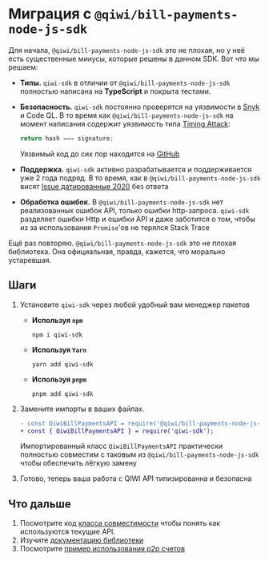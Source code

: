 # Миграция с `@qiwi/bill-payments-node-js-sdk`

Для начала, `@qiwi/bill-payments-node-js-sdk` это не плохая, но
у неё есть существенные минусы, которые решены в данном SDK.
Вот что мы решаем:

- **Типы.** `qiwi-sdk` в отличии от `@qiwi/bill-payments-node-js-sdk`
  полностью написана на **TypeScript** и покрыта тестами.

- **Безопасность.** `qiwi-sdk` постоянно проверятся на уязвимости
  в [Snyk](https://snyk.io/advisor/npm-package/qiwi-sdk) и Code QL.
  В то время как `@qiwi/bill-payments-node-js-sdk` на момент написания
  содержит уязвимость типа [Timing Attack](https://ru.wikipedia.org/wiki/%D0%90%D1%82%D0%B0%D0%BA%D0%B0_%D0%BF%D0%BE_%D0%B2%D1%80%D0%B5%D0%BC%D0%B5%D0%BD%D0%B8):

  ```javascript
  return hash === signature;
  ```

  Уязвимый код до сих пор находится на [GitHub](https://github.com/QIWI-API/bill-payments-node-js-sdk/blob/master/lib/QiwiBillPaymentsAPI.js#L108)

- **Поддержка.** `qiwi-sdk` активно разрабатывается и поддерживается
  уже 2 года подряд. В то время, как в `@qiwi/bill-payments-node-js-sdk`
  висят [Issue датированные 2020](https://github.com/QIWI-API/bill-payments-node-js-sdk/issues/43)
  без ответа

- **Обработка ошибок.** В `@qiwi/bill-payments-node-js-sdk` нет реализованных
  ошибок API, только ошибки http-запроса. `qiwi-sdk` разделяет ошибки Http и ошибки API
  и даже заботится о том, чтобы из за использования `Promise`'ов не терялся
  Stack Trace

Ещё раз повторяю. `@qiwi/bill-payments-node-js-sdk` это не плохая библиотека.
Она официальная, правда, кажется, что морально устаревшая.

## Шаги

1. Установите `qiwi-sdk` через любой удобный вам менеджер пакетов
   - **Используя `npm`**
     ```shell
     npm i qiwi-sdk
     ```
   - **Используя `Yarn`**
     ```shell
     yarn add qiwi-sdk
     ```
   - **Используя `pnpm`**
     ```shell
     pnpm add qiwi-sdk
     ```
2. Замените импорты в ваших файлах.

   ```diff
   - const QiwiBillPaymentsAPI = require('@qiwi/bill-payments-node-js-sdk');
   + const { QiwiBillPaymentsAPI } = require('qiwi-sdk');
   ```

   Импортированный класс `QiwiBillPaymentsAPI` практически полностью
   совместим с таковым из `@qiwi/bill-payments-node-js-sdk` чтобы
   обеспечить лёгкую замену

3. Готово, теперь ваша работа с QIWI API типизированна и безопасна

## Что дальше

1. Посмотрите код [класса совместимости](../../src/apis/p2p/p2p.compat-bill-payments.ts)
   чтобы понять как используются текущие API.
2. Изучите [документацию библиотеки](../api/modules.md)
3. Посмотрите [пример использования p2p счетов](../../examples/3-p2p.js)
